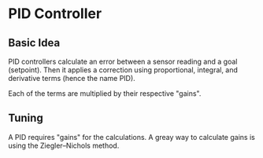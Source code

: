 # PID Controller

## Basic Idea
PID controllers calculate an error between a sensor reading and a goal (setpoint). Then it applies a correction using proportional, integral, and derivative terms (hence the name PID).

Each of the terms are multiplied by their respective "gains".

## Tuning
A PID requires "gains" for the calculations. A greay way to calculate gains is using the Ziegler–Nichols method.
